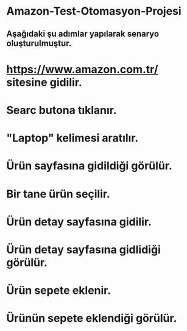 # Amazon-Test-Otomasyon-Projesi

## Aşağıdaki şu adımlar yapılarak senaryo oluşturulmuştur.
# https://www.amazon.com.tr/ sitesine gidilir.
# Searc butona tıklanır.
# "Laptop" kelimesi aratılır.
# Ürün sayfasına gidildiği görülür.
# Bir tane ürün seçilir.
# Ürün detay sayfasına gidilir.
# Ürün detay sayfasına gidlidiği görülür.
# Ürün sepete eklenir.
# Ürünün sepete eklendiği görülür.
